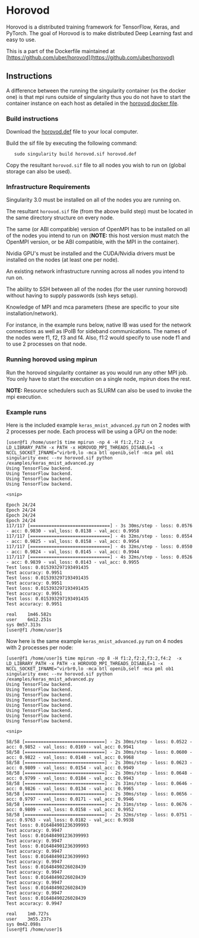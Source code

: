 # Horovod

Horovod is a distributed training framework for TensorFlow, Keras, and PyTorch. The goal of Horovod is to make distributed Deep Learning fast and easy to use.

This is a part of the Dockerfile maintained at [https://github.com/uber/horovod](https://github.com/uber/horovod)

## Instructions

A difference between the running the singularity container (vs the docker one) is that mpi runs outside of singularity thus you do not have to start the container instance on each host as detailed in the [horovod docker file](https://github.com/uber/horovod/blob/master/docs/docker.md).

### Build instructions
Download the [horovod.def](https://github.com/sylabs/examples/blob/master/machinelearning/horovod/horovod.def) file to your local computer.

Build the sif file by executing the following command:

```
   sudo singularity build horovod.sif horovod.def
```

Copy the resultant `horovod.sif` file to all nodes you wish to run on (global storage can also be used).

### Infrastructure Requirements
Singularity 3.0 must be installed on all of the nodes you are running on.

The resultant `horovod.sif` file (from the above build step) must be located in the same directory structure on every node.

The same (or ABI compatible) version of OpenMPI has to be installed on all of the nodes you intend to run on (**NOTE:** this host version must match the OpenMPI version, or be ABI compatible, with the MPI in the container).

Nvidia GPU's must be installed and the CUDA/Nvidia drivers must be installed on the nodes (at least one per node).

An existing network infrastructure running across all nodes you intend to run on.

The ability to SSH between all of the nodes (for the user running horovod) without having to supply passwords (ssh keys setup).

Knowledge of MPI and mca parameters (these are specific to your site installation/network).

For instance, in the example runs below, native IB was used for the network connections as well as IPoIB for sideband communications. The names of the nodes were f1, f2, f3 and f4. Also, f1:2 would specify to use node f1 and to use 2 processes on that node.

### Running horovod using mpirun

Run the horovod singularity container as you would run any other MPI job. You only have to start the execution on a single node, mpirun does the rest.

**NOTE:** Resource schedulers such as SLURM can also be used to invoke the mpi execution.


### Example runs

Here is the included example `keras_mnist_advanced.py` run on 2 nodes with 2 processes per node. Each process will be using a GPU on the node:

```
[user@f1 /home/user]$ time mpirun -np 4 -H f1:2,f2:2 -x LD_LIBRARY_PATH -x PATH -x HOROVOD_MPI_THREADS_DISABLE=1 -x NCCL_SOCKET_IFNAME=^virbr0,lo -mca btl openib,self -mca pml ob1 singularity exec --nv horovod.sif python /examples/keras_mnist_advanced.py
Using TensorFlow backend.
Using TensorFlow backend.
Using TensorFlow backend.
Using TensorFlow backend.

<snip>

Epoch 24/24
Epoch 24/24
Epoch 24/24
Epoch 24/24
117/117 [==============================] - 3s 30ms/step - loss: 0.0576 - acc: 0.9830 - val_loss: 0.0138 - val_acc: 0.9958
117/117 [==============================] - 4s 32ms/step - loss: 0.0554 - acc: 0.9825 - val_loss: 0.0158 - val_acc: 0.9954
117/117 [==============================] - 4s 32ms/step - loss: 0.0550 - acc: 0.9824 - val_loss: 0.0145 - val_acc: 0.9944
117/117 [==============================] - 4s 32ms/step - loss: 0.0526 - acc: 0.9839 - val_loss: 0.0143 - val_acc: 0.9955
Test loss: 0.015393297193491435
Test accuracy: 0.9951
Test loss: 0.015393297193491435
Test accuracy: 0.9951
Test loss: 0.015393297193491435
Test accuracy: 0.9951
Test loss: 0.015393297193491435
Test accuracy: 0.9951

real	1m46.582s
user	6m12.251s
sys	0m57.313s
[user@f1 /home/user]$ 
```

Now here is the same example `keras_mnist_advanced.py` run on 4 nodes with 2 processes per node:

```
[user@f1 /home/user]$ time mpirun -np 8 -H f1:2,f2:2,f3:2,f4:2  -x LD_LIBRARY_PATH -x PATH -x HOROVOD_MPI_THREADS_DISABLE=1 -x NCCL_SOCKET_IFNAME=^virbr0,lo -mca btl openib,self -mca pml ob1 singularity exec --nv horovod.sif python /examples/keras_mnist_advanced.py
Using TensorFlow backend.
Using TensorFlow backend.
Using TensorFlow backend.
Using TensorFlow backend.
Using TensorFlow backend.
Using TensorFlow backend.
Using TensorFlow backend.
Using TensorFlow backend.

<snip>

58/58 [==============================] - 2s 30ms/step - loss: 0.0522 - acc: 0.9852 - val_loss: 0.0169 - val_acc: 0.9941
58/58 [==============================] - 2s 30ms/step - loss: 0.0600 - acc: 0.9822 - val_loss: 0.0148 - val_acc: 0.9968
58/58 [==============================] - 2s 30ms/step - loss: 0.0623 - acc: 0.9809 - val_loss: 0.0154 - val_acc: 0.9949
58/58 [==============================] - 2s 30ms/step - loss: 0.0648 - acc: 0.9799 - val_loss: 0.0184 - val_acc: 0.9943
58/58 [==============================] - 2s 31ms/step - loss: 0.0646 - acc: 0.9826 - val_loss: 0.0134 - val_acc: 0.9965
58/58 [==============================] - 2s 30ms/step - loss: 0.0656 - acc: 0.9797 - val_loss: 0.0171 - val_acc: 0.9946
58/58 [==============================] - 2s 31ms/step - loss: 0.0676 - acc: 0.9809 - val_loss: 0.0158 - val_acc: 0.9952
58/58 [==============================] - 2s 32ms/step - loss: 0.0751 - acc: 0.9763 - val_loss: 0.0182 - val_acc: 0.9938
Test loss: 0.016484901236399993
Test accuracy: 0.9947
Test loss: 0.016484901236399993
Test accuracy: 0.9947
Test loss: 0.016484901236399993
Test accuracy: 0.9947
Test loss: 0.016484901236399993
Test accuracy: 0.9947
Test loss: 0.01648490226028439
Test accuracy: 0.9947
Test loss: 0.01648490226028439
Test accuracy: 0.9947
Test loss: 0.01648490226028439
Test accuracy: 0.9947
Test loss: 0.01648490226028439
Test accuracy: 0.9947

real	1m0.727s
user	3m55.237s
sys	0m42.098s
[user@f1 /home/user]$ 
```

